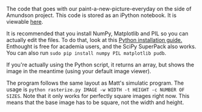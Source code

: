 The code that goes with our paint-a-new-picture-everyday on the side of Amundson
project. This code is stored as an iPython notebook. It is viewable [here][1].

It is recommended that you install NumPy, Matplotlib and PIL so you can actually
edit the files. To do that, look at this [Python installation guide.][2]
Enthought is free for academia users, and the SciPy SuperPack also works. You
can also run `sudo pip install numpy PIL matplotlib pudb`.

If you're actually using the Python script, it returns an array, but shows the
image in the meantime (using your default image viewer).

The program follows the same layout as Matt's simulatic program. The usage is
`python rasterize.py IMAGE -w WIDTH -t HEIGHT -c NUMBER OF SIZES`. Note that it
only works for perfectly square images right now. This means that the base image
has to be square, not the width and height.

[1]:http://nbviewer.ipython.org/5144106
[2]:http://scipy.github.com/download.html
